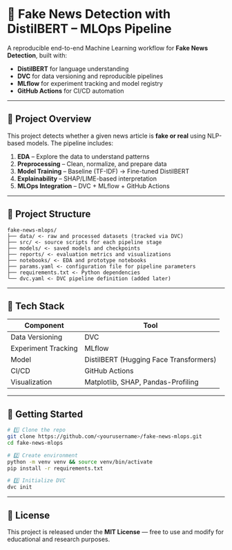 # 🧠 Fake News Detection with DistilBERT – MLOps Pipeline

A reproducible end-to-end Machine Learning workflow for **Fake News Detection**, built with:
- **DistilBERT** for language understanding
- **DVC** for data versioning and reproducible pipelines
- **MLflow** for experiment tracking and model registry
- **GitHub Actions** for CI/CD automation

---

## 🚀 Project Overview

This project detects whether a given news article is **fake or real** using NLP-based models.
The pipeline includes:
1. **EDA** – Explore the data to understand patterns
2. **Preprocessing** – Clean, normalize, and prepare data
3. **Model Training** – Baseline (TF-IDF) → Fine-tuned DistilBERT
4. **Explainability** – SHAP/LIME-based interpretation
5. **MLOps Integration** – DVC + MLflow + GitHub Actions

---

## 📁 Project Structure

```
fake-news-mlops/
├── data/ <- raw and processed datasets (tracked via DVC)
├── src/ <- source scripts for each pipeline stage
├── models/ <- saved models and checkpoints
├── reports/ <- evaluation metrics and visualizations
├── notebooks/ <- EDA and prototype notebooks
├── params.yaml <- configuration file for pipeline parameters
├── requirements.txt <- Python dependencies
└── dvc.yaml <- DVC pipeline definition (added later)
```

---

## 🧰 Tech Stack

| Component | Tool |
|------------|------|
| Data Versioning | DVC |
| Experiment Tracking | MLflow |
| Model | DistilBERT (Hugging Face Transformers) |
| CI/CD | GitHub Actions |
| Visualization | Matplotlib, SHAP, Pandas-Profiling |

---

## 🧪 Getting Started

```bash
# 1️⃣ Clone the repo
git clone https://github.com/<yourusername>/fake-news-mlops.git
cd fake-news-mlops

# 2️⃣ Create environment
python -m venv venv && source venv/bin/activate
pip install -r requirements.txt

# 3️⃣ Initialize DVC
dvc init
```

---

## 📜 License

This project is released under the **MIT License** — free to use and modify for educational and research purposes.